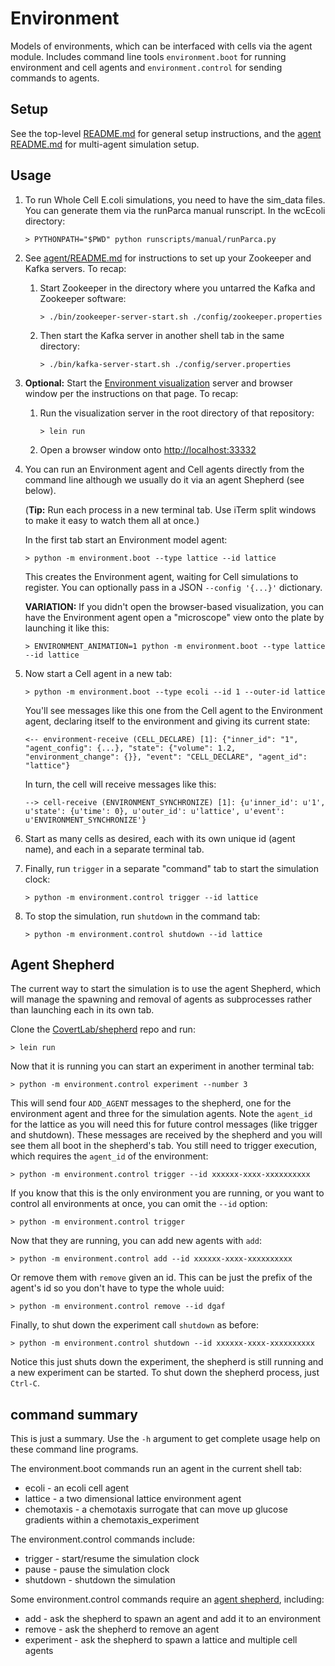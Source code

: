 # Environment

Models of environments, which can be interfaced with cells via the agent module.
Includes command line tools `environment.boot` for running environment and cell agents
and `environment.control` for sending commands to agents.

## Setup

See the top-level [README.md](../README.md) for general setup instructions, and the
[agent README.md](../agent/README.md) for multi-agent simulation setup.

## Usage

1. To run Whole Cell E.coli simulations, you need to have the sim_data files. You can generate them via the
runParca manual runscript. In the wcEcoli directory:

    `> PYTHONPATH="$PWD" python runscripts/manual/runParca.py`

2. See [agent/README.md](../agent/README.md) for instructions to set up your Zookeeper and Kafka servers. To recap:

   1. Start Zookeeper in the directory where you untarred the Kafka and Zookeeper software:

      `> ./bin/zookeeper-server-start.sh ./config/zookeeper.properties`

   2. Then start the Kafka server in another shell tab in the same directory:

      `> ./bin/kafka-server-start.sh ./config/server.properties`

3. **Optional:** Start the [Environment visualization](https://github.com/CovertLab/environment)
server and browser window per the instructions on that page. To recap:

   1. Run the visualization server in the root directory of that repository:

      `> lein run`

   2. Open a browser window onto [http://localhost:33332](http://localhost:33332)

4. You can run an Environment agent and Cell agents directly from the command line although we usually do it via an agent Shepherd (see below).

   (**Tip:** Run each process in a new terminal tab. Use iTerm split windows to make it easy to watch them all at once.)

   In the first tab start an Environment model agent:

      `> python -m environment.boot --type lattice --id lattice`

      This creates the Environment agent, waiting for Cell simulations to register.
      You can optionally pass in a JSON `--config '{...}'` dictionary.

      **VARIATION:** If you didn't open the browser-based visualization, you can have the
      Environment agent open a "microscope" view onto the plate by launching it like this:

      `> ENVIRONMENT_ANIMATION=1 python -m environment.boot --type lattice --id lattice`

5. Now start a Cell agent in a new tab:

    `> python -m environment.boot --type ecoli --id 1 --outer-id lattice`

   You'll see messages like this one from the Cell agent to the Environment agent,
   declaring itself to the environment and giving its current state:

   `<-- environment-receive (CELL_DECLARE) [1]: {"inner_id": "1", "agent_config": {...}, "state": {"volume": 1.2, "environment_change": {}}, "event": "CELL_DECLARE", "agent_id": "lattice"}`

   In turn, the cell will receive messages like this:

   `--> cell-receive (ENVIRONMENT_SYNCHRONIZE) [1]: {u'inner_id': u'1', u'state': {u'time': 0}, u'outer_id': u'lattice', u'event': u'ENVIRONMENT_SYNCHRONIZE'}`

6. Start as many cells as desired, each with its own unique id (agent name), and each in a
separate terminal tab.

7. Finally, run `trigger` in a separate "command" tab to start the simulation clock:

   `> python -m environment.control trigger --id lattice`

8. To stop the simulation, run `shutdown` in the command tab:

   `> python -m environment.control shutdown --id lattice`

## Agent Shepherd

The current way to start the simulation is to use the agent Shepherd, which will manage the spawning and removal of agents as subprocesses rather than launching each in its own tab.

Clone the [CovertLab/shepherd](https://github.com/CovertLab/shepherd) repo and run:

   `> lein run`

Now that it is running you can start an experiment in another terminal tab:

   `> python -m environment.control experiment --number 3`

This will send four `ADD_AGENT` messages to the shepherd, one for the environment agent and three for the simulation agents. Note the `agent_id` for the lattice as you will need this for future control messages (like trigger and shutdown). These messages are received by the shepherd and you will see them all boot in the shepherd's tab. You still need to trigger execution, which requires the `agent_id` of the environment:

   `> python -m environment.control trigger --id xxxxxx-xxxx-xxxxxxxxxx`

If you know that this is the only environment you are running, or you want to control all environments at once, you can omit the `--id` option:

   `> python -m environment.control trigger`

Now that they are running, you can add new agents with `add`:

   `> python -m environment.control add --id xxxxxx-xxxx-xxxxxxxxxx`

Or remove them with `remove` given an id. This can be just the prefix of the agent's id so you don't have to type the whole uuid:

   `> python -m environment.control remove --id dgaf`

Finally, to shut down the experiment call `shutdown` as before:

   `> python -m environment.control shutdown --id xxxxxx-xxxx-xxxxxxxxxx`

Notice this just shuts down the experiment, the shepherd is still running and a new experiment can be started. To shut down the shepherd process, just `Ctrl-C`.

## command summary

This is just a summary.
Use the `-h` argument to get complete usage help on these command line programs.

The environment.boot commands run an agent in the current shell tab:

* ecoli - an ecoli cell agent
* lattice - a two dimensional lattice environment agent
* chemotaxis - a chemotaxis surrogate that can move up glucose gradients within a chemotaxis_experiment

The environment.control commands include:

* trigger - start/resume the simulation clock
* pause - pause the simulation clock
* shutdown - shutdown the simulation

Some environment.control commands require an [agent shepherd](https://github.com/CovertLab/shepherd), including:

* add - ask the shepherd to spawn an agent and add it to an environment
* remove - ask the shepherd to remove an agent
* experiment - ask the shepherd to spawn a lattice and multiple cell agents
